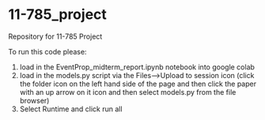 # 11-785_project
Repository for 11-785 Project

To run this code please:
1) load in the EventProp_midterm_report.ipynb notebook into google colab
2) load in the models.py script via the Files-->Upload to session icon (click the folder icon on the left hand side of the page and then click the paper with an up arrow on it icon and then select models.py from the file browser)
3) Select Runtime and click run all

